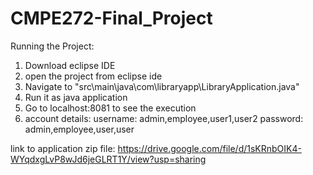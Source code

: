 # CMPE272-Final_Project

Running the Project:
1. Download eclipse IDE
2. open the project from eclipse ide
3. Navigate to "src\main\java\com\libraryapp\LibraryApplication.java" 
4. Run it as java application 
5. Go to localhost:8081 to see the execution
6. account details: 
username: admin,employee,user1,user2
password: admin,employee,user,user

link to application zip file: https://drive.google.com/file/d/1sKRnbOIK4-WYqdxgLvP8wJd6jeGLRT1Y/view?usp=sharing
